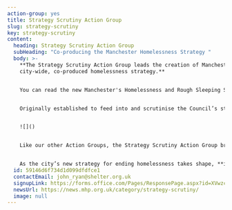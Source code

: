 ```yaml
---
action-group: yes
title: Strategy Scrutiny Action Group
slug: strategy-scrutiny
key: strategy-scrutiny
content:
  heading: Strategy Scrutiny Action Group
  subHeading: "Co-producing the Manchester Homelessness Strategy "
  body: >-
    **The Strategy Scrutiny Action Group leads the creation of Manchester’s
    city-wide, co-produced homelessness strategy.**  


    You can read the new Manchester's Homelessness and Rough Sleeping Strategy [here](https://www.manchester.gov.uk/info/200117/homeless_people/7160/homelessness_strategy). 


    Originally established to feed into and scrutinise the Council’s strategy on homelessness, the group decided to take a different approach and create a brand-new strategy which would be co-produced from start to finish - becoming **a strategy for the city as a whole, and all the services connected to ending and preventing homelessness.** 


    ![]()


    Like our other Action Groups, the Strategy Scrutiny Action Group brings together cross-sector organisations, primarily Manchester City Council and local homelessness charities like Shelter Manchester and Barnabus, with people with lived experience of homelessness, to inform their work. 


    As the city’s new strategy for ending homelessness takes shape, **it is important to have a range of perspectives to inform how we tackle homelessness** – please get in touch if you are interested in joining the group.
  id: 59146d6f734d1d099dfdfce1
  contactEmail: john_ryan@shelter.org.uk
  signupLink: https://forms.office.com/Pages/ResponsePage.aspx?id=XVwzcf1bkE61VN8N5KjjQkQ2JR41SuRLu92-3-tlPOtURDMzQjVZWEczSFdPS1M2SEZMR1RVTkpHVC4u
  newsUrl: https://news.mhp.org.uk/category/strategy-scrutiny/
  image: null
---
```


